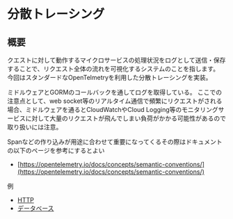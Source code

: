 # 分散トレーシング

## 概要

クエストに対して動作するマイクロサービスの処理状況をログとして送信・保存することで、リクエスト全体の流れを可視化するシステムのことを指します。
今回はスタンダードなOpenTelmetryを利用した分散トレーシングを実装。

ミドルウェアとGORMのコールバックを通してログを取得している。
ここでの注意点として、web socket等のリアルタイム通信で頻繁にリクエストがされる場合、ミドルウェアを通るとCloudWatchやCloud Logging等のモニタリングサービスに対して大量のリクエストが飛んでしまい負荷がかかる可能性があるので取り扱いには注意。

Spanなどの作り込みが用途に合わせて重要になってくるその際はドキュメントの以下のページを参考にするとよい

- [https://opentelemetry.io/docs/concepts/semantic-conventions/](https://opentelemetry.io/docs/concepts/semantic-conventions/)

例
- [HTTP](https://opentelemetry.io/docs/specs/semconv/http/http-spans/)
- [データベース](https://opentelemetry.io/docs/specs/semconv/attributes-registry/db/)

